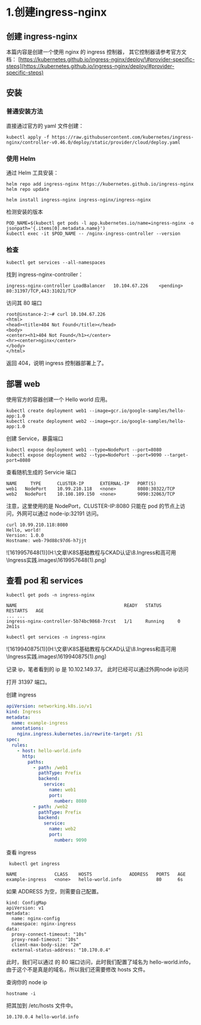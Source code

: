 # 1.创建ingress-nginx

## 创建 ingress-nginx

本篇内容是创建一个使用 nginx 的 ingress 控制器， 其它控制器请参考官方文档： [https://kubernetes.github.io/ingress-nginx/deploy/\#provider-specific-steps](https://kubernetes.github.io/ingress-nginx/deploy/#provider-specific-steps)

## 安装

### 普通安装方法

直接通过官方的 yaml 文件创建：

```text
kubectl apply -f https://raw.githubusercontent.com/kubernetes/ingress-nginx/controller-v0.46.0/deploy/static/provider/cloud/deploy.yaml
```

### 使用 Helm

通过 Helm 工具安装：

```text
helm repo add ingress-nginx https://kubernetes.github.io/ingress-nginx
helm repo update

helm install ingress-nginx ingress-nginx/ingress-nginx
```

检测安装的版本

```text
POD_NAME=$(kubectl get pods -l app.kubernetes.io/name=ingress-nginx -o jsonpath='{.items[0].metadata.name}')
kubectl exec -it $POD_NAME -- /nginx-ingress-controller --version
```

### 检查

```text
kubectl get services --all-namespaces
```

找到 ingress-nginx-controller：

```text
ingress-nginx-controller LoadBalancer   10.104.67.226    <pending>     80:31397/TCP,443:31021/TCP
```

访问其 80 端口

```text
root@instance-2:~# curl 10.104.67.226
<html>
<head><title>404 Not Found</title></head>
<body>
<center><h1>404 Not Found</h1></center>
<hr><center>nginx</center>
</body>
</html>
```

返回 404，说明 ingress 控制器部署上了。

## 部署 web

使用官方的容器创建一个 Hello world 应用。

```text
kubectl create deployment web1 --image=gcr.io/google-samples/hello-app:1.0
kubectl create deployment web2 --image=gcr.io/google-samples/hello-app:1.0
```

创建 Service，暴露端口

```text
kubectl expose deployment web1 --type=NodePort --port=8080
kubectl expose deployment web2 --type=NodePort --port=9090 --target-port=8080
```

查看随机生成的 Servicie 端口

```text
NAME     TYPE      CLUSTER-IP      EXTERNAL-IP   PORT(S) 
web1   NodePort    10.99.210.118   <none>        8080:30322/TCP 
web2   NodePort    10.108.109.150  <none>        9090:32063/TCP
```

注意，这里使用的是 NodePort，CLUSTER-IP:8080 只能在 pod 的节点上访问，外网可以通过 node-ip:32191 访问。

```text
curl 10.99.210.118:8080
Hello, world!
Version: 1.0.0
Hostname: web-79d88c97d6-h7jjt
```

!\[1619957648\(1\)\]\(H:\文章\K8S基础教程与CKAD认证\8.Ingress和高可用\Ingress实践.images\1619957648\(1\).png\)

## 查看 pod 和 services

```text
kubectl get pods -n ingress-nginx
```

```text
NAME                                        READY   STATUS      RESTARTS   AGE
... ...
ingress-nginx-controller-5b74bc9868-7rcst   1/1     Running     0          2m11s
```

```text
kubectl get services -n ingress-nginx
```

!\[1619940875\(1\)\]\(H:\文章\K8S基础教程与CKAD认证\8.Ingress和高可用\Ingress实践.images\1619940875\(1\).png\)

记录 ip，笔者看到的 ip 是 10.102.149.37。 此时已经可以通过外网node ip访问

打开 31397 端口。

创建 ingress

```yaml
apiVersion: networking.k8s.io/v1
kind: Ingress
metadata:
  name: example-ingress
  annotations:
    nginx.ingress.kubernetes.io/rewrite-target: /$1
spec:
  rules:
    - host: hello-world.info
      http:
        paths:
          - path: /web1
            pathType: Prefix
            backend:
              service:
                name: web1
                port:
                  number: 8080
          - path: /web2
            pathType: Prefix
            backend:
              service:
                name: web2
                port:
                  number: 9090
```

查看 ingress

```text
 kubectl get ingress
```

```text
NAME              CLASS    HOSTS              ADDRESS   PORTS   AGE
example-ingress   <none>   hello-world.info             80      6s
```

如果 ADDRESS 为空，则需要自己配置。

```text
kind: ConfigMap
apiVersion: v1
metadata:
  name: nginx-config
  namespace: nginx-ingress
data:
  proxy-connect-timeout: "10s"
  proxy-read-timeout: "10s"
  client-max-body-size: "2m"
  external-status-address: "10.170.0.4"
```

此时，我们可以通过 的 80 端口访问，此时我们配置了域名为 hello-world.info，由于这个不是真是的域名，所以我们还需要修改 hosts 文件。

查询你的 node ip

```text
hostname -i
```

把其加到 /etc/hosts 文件中。

```text
10.170.0.4 hello-world.info
```


